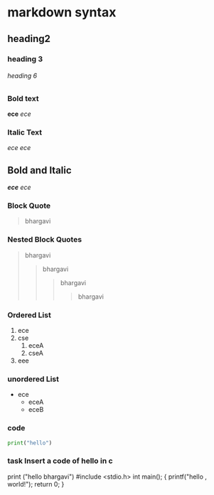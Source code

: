 # markdown syntax
## heading2
### heading 3
###### heading 6
### Bold text
**ece**
_ece_
### Italic Text
*ece*
_ece_
## Bold and Italic
**_ece_**
_*ece*_
### Block Quote
> bhargavi
### Nested Block Quotes
> bhargavi
>> bhargavi
>>> bhargavi
>>>> bhargavi
### Ordered List
1. ece
2. cse
    1. eceA
    2. cseA
3. eee
### unordered List
- ece
    * eceA
    * eceB
### code
```python
print("hello")
```
### task Insert a code of hello in c
print ("hello bhargavi")
#include <stdio.h>
int main(); 
{
printf("hello , world!");
return 0;
}

  
